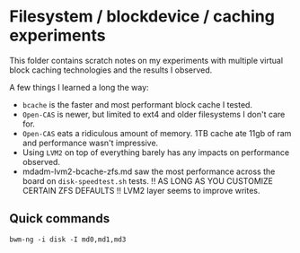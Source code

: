 # Filesystem / blockdevice / caching experiments

This folder contains scratch notes on my experiments with multiple virtual block caching technologies and the results I observed. 

A few things I learned a long the way:
- `bcache` is the faster and most performant block cache I tested.
- `Open-CAS` is newer, but limited to ext4 and older filesystems I don't care for.
- `Open-CAS` eats a ridiculous amount of memory. 1TB cache ate 11gb of ram and performance wasn't impressive. 
- Using `LVM2` on top of everything barely has any impacts on performance observed. 
- mdadm-lvm2-bcache-zfs.md saw the most performance across the board on `disk-speedtest.sh` tests. !! AS LONG AS YOU CUSTOMIZE CERTAIN ZFS DEFAULTS !! LVM2 layer seems to improve writes.


## Quick commands

`bwm-ng -i disk -I md0,md1,md3`


